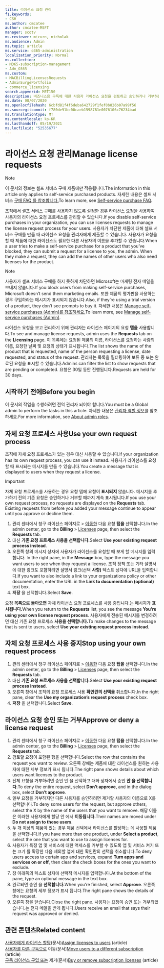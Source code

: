 ```yaml
---
title: 라이선스 요청 관리
f1.keywords:
- CSH
ms.author: cmcatee
author: cmcatee-MSFT
manager: scotv
ms.reviewer: micurn, nicholak
ms.audience: Admin
ms.topic: article
ms.service: o365-administration
localization_priority: Normal
ms.collection:
- M365-subscription-management
- Adm_O365
ms.custom:
- MACBillingLicensesRequests
- AdminSurgePortfolio
- commerce_licensing
search.appverid: MET150
description: 비즈니스용 구독에 대한 사용자 라이선스 요청을 검토하고 승인하거나 거부하는 Microsoft 365 방법을 알아보습니다.
ms.date: 08/07/2020
ms.openlocfilehash: 6cbfd81f4f6deba642729f1fef0b826b07a99f56
ms.sourcegitcommit: f780de91bc00caeb1598781e0076106c76234bad
ms.translationtype: MT
ms.contentlocale: ko-KR
ms.lasthandoff: 05/19/2021
ms.locfileid: "52535677"
---
```

# <a name="manage-license-requests"></a><span data-ttu-id="4105d-103">라이선스 요청 관리</span><span class="sxs-lookup"><span data-stu-id="4105d-103">Manage license requests</span></span>

> [!NOTE]
> <span data-ttu-id="4105d-104">이 문서의 정보는 셀프 서비스 구매 제품에만 적용됩니다.</span><span class="sxs-lookup"><span data-stu-id="4105d-104">The information in this article only applies to self-service purchased products.</span></span> <span data-ttu-id="4105d-105">자세한 내용은 셀프 서비스 [구매 FAQ 를 참조합니다.](../subscriptions/self-service-purchase-faq.yml)</span><span class="sxs-lookup"><span data-stu-id="4105d-105">To learn more, see [Self-service purchase FAQ](../subscriptions/self-service-purchase-faq.yml).</span></span>

<span data-ttu-id="4105d-106">조직에서 셀프 서비스 구매를 사용하지 않도록 설정한 경우 라이선스 요청을 사용하여 사용자의 라이선스 요청 프로세스를 관리할 수 있습니다.</span><span class="sxs-lookup"><span data-stu-id="4105d-106">If you disable self-service purchases in your organization, you can use licenses requests to manage the license request process for your users.</span></span> <span data-ttu-id="4105d-107">사용자가 차단한 제품에 대해 셀프 서비스 구매를 만들 때 라이선스 요청을 관리자에게 제출할 수 있습니다. 사용자가 요청을 할 때 제품에 대한 라이선스도 필요한 다른 사용자의 이름을 추가할 수 있습니다.</span><span class="sxs-lookup"><span data-stu-id="4105d-107">When a user tries to make a self-service purchase for a product that you’ve blocked, they can submit a request for a license to you, the admin. When they make a request, they can add the names of other users who also need licenses for the product.</span></span>

> [!NOTE]
> <span data-ttu-id="4105d-108">사용자가 셀프 서비스 구매를 하지 못하게 차단하면 Microsoft는 마케팅 전자 메일을 보내지 않습니다.</span><span class="sxs-lookup"><span data-stu-id="4105d-108">If you block users from making self-service purchases, Microsoft doesn’t send them marketing emails.</span></span> <span data-ttu-id="4105d-109">또한 제품의 평가판을 사용하는 경우 구입하라는 메시지가 표시되지 않습니다.</span><span class="sxs-lookup"><span data-stu-id="4105d-109">Also, if they’re using a trial version of a product, they don’t see prompts to buy it.</span></span> <span data-ttu-id="4105d-110">자세한 내용은 [Manage self-service purchases (Admin)를 참조하세요.](../subscriptions/manage-self-service-purchases-admins.md)</span><span class="sxs-lookup"><span data-stu-id="4105d-110">To learn more, see [Manage self-service purchases (Admin)](../subscriptions/manage-self-service-purchases-admins.md).</span></span>

<span data-ttu-id="4105d-111">라이선스 요청을 보고 관리하기 위해  관리자는 라이선스 페이지의 요청 **탭을** 사용합니다.</span><span class="sxs-lookup"><span data-stu-id="4105d-111">To see and manage license requests, admin uses the **Requests** tab on the **Licensing** page.</span></span> <span data-ttu-id="4105d-112">이 목록에는 요청된 제품의 이름, 라이선스를 요청하는 사람의 이름, 요청한 날짜 및 요청의 상태가 표시됩니다.</span><span class="sxs-lookup"><span data-stu-id="4105d-112">The list shows the name of the product that is requested, name of the person requesting a license, date requested, and status of the request.</span></span> <span data-ttu-id="4105d-113">관리자는 목록을 필터링하여 보류 중 또는 완료된 요청을 표시할 수 있습니다.</span><span class="sxs-lookup"><span data-stu-id="4105d-113">Admins can filter the list to show requests that are pending or completed.</span></span> <span data-ttu-id="4105d-114">요청은 30일 동안 진행됩니다.</span><span class="sxs-lookup"><span data-stu-id="4105d-114">Requests are held for 30 days.</span></span>

## <a name="before-you-begin"></a><span data-ttu-id="4105d-115">시작하기 전에</span><span class="sxs-lookup"><span data-stu-id="4105d-115">Before you begin</span></span>

<span data-ttu-id="4105d-116">이 문서의 작업을 수행하려면 전역 관리자 되어야 합니다.</span><span class="sxs-lookup"><span data-stu-id="4105d-116">You must be a Global admin to perform the tasks in this article.</span></span> <span data-ttu-id="4105d-117">자세한 내용은 [관리자 역할 정보](../../admin/add-users/about-admin-roles.md)를 참조하세요.</span><span class="sxs-lookup"><span data-stu-id="4105d-117">For more information, see [About admin roles](../../admin/add-users/about-admin-roles.md).</span></span>

## <a name="use-your-own-request-process"></a><span data-ttu-id="4105d-118">자체 요청 프로세스 사용</span><span class="sxs-lookup"><span data-stu-id="4105d-118">Use your own request process</span></span>

<span data-ttu-id="4105d-119">조직에 자체 요청 프로세스가 있는 경우 대신 사용할 수 있습니다.</span><span class="sxs-lookup"><span data-stu-id="4105d-119">If your organization has its own request process, you can use it instead.</span></span> <span data-ttu-id="4105d-120">사용자가 라이선스를 요청할 때 표시되는 메시지를 만들 수 있습니다.</span><span class="sxs-lookup"><span data-stu-id="4105d-120">You create a message that is displayed to users when they request a license.</span></span>

> [!IMPORTANT]
> <span data-ttu-id="4105d-121">자체 요청 프로세스를 사용하는 경우 요청 탭에 요청이 **표시되지** 않습니다. 메시지를 추가하기 전의 기존 요청은 승인하거나 거부할 때까지 계속 표시됩니다.</span><span class="sxs-lookup"><span data-stu-id="4105d-121">If you use your own request process, no requests are displayed on the **Requests** tab. Existing requests from before you added your message continue to appear until you approve or decline them.</span></span>

1. <span data-ttu-id="4105d-122">관리 센터에서 청구 라이선스 페이지로  >  <a href="https://go.microsoft.com/fwlink/p/?linkid=842264" target="_blank">이동한</a> 다음 요청 **탭을** 선택합니다.</span><span class="sxs-lookup"><span data-stu-id="4105d-122">In the admin center, go to the **Billing** > <a href="https://go.microsoft.com/fwlink/p/?linkid=842264" target="_blank">Licenses</a> page, then select the **Requests** tab.</span></span>
2. <span data-ttu-id="4105d-123">대신 **기존 요청 프로세스 사용을 선택합니다.**</span><span class="sxs-lookup"><span data-stu-id="4105d-123">Select **Use your existing request process instead**.</span></span>
3. <span data-ttu-id="4105d-124">오른쪽 창의 메시지 상자에 사용자가 라이선스를 요청할 때 보게 할 메시지를 입력합니다. </span><span class="sxs-lookup"><span data-stu-id="4105d-124">In the right pane, in the **Message** box, type the message you want users to see when they request a license.</span></span> <span data-ttu-id="4105d-125">조직 정책 또는 기타 설명서에 대한 링크도 포함하려면 설명서 링크(선택 **사항)** 텍스트 상자에 URL을 입력합니다.</span><span class="sxs-lookup"><span data-stu-id="4105d-125">If you want to also include a link to your organizations policy or other documentation, enter the URL in the **Link to documentation (optional)** text box.</span></span>
4. <span data-ttu-id="4105d-126">**저장** 을 선택합니다.</span><span class="sxs-lookup"><span data-stu-id="4105d-126">Select **Save**.</span></span>

<span data-ttu-id="4105d-127">요청 **목록으로 돌아오면** 자체 라이선스 요청 프로세스를 사용 중입니다.는 메시지가 **표시됩니다.**</span><span class="sxs-lookup"><span data-stu-id="4105d-127">When you return to the **Requests** list, you see the message **You’re using your own license request process**.</span></span> <span data-ttu-id="4105d-128">사용자에게 전송된 메시지를 변경하려면 대신 기존 요청 프로세스 **사용을 선택합니다.**</span><span class="sxs-lookup"><span data-stu-id="4105d-128">To make changes to the message that is sent to users, select **Use your existing request process instead**.</span></span>

## <a name="stop-using-your-own-request-process"></a><span data-ttu-id="4105d-129">자체 요청 프로세스 사용 중지</span><span class="sxs-lookup"><span data-stu-id="4105d-129">Stop using your own request process</span></span>

1. <span data-ttu-id="4105d-130">관리 센터에서 청구 라이선스 페이지로  >  <a href="https://go.microsoft.com/fwlink/p/?linkid=842264" target="_blank">이동한</a> 다음 요청 **탭을** 선택합니다.</span><span class="sxs-lookup"><span data-stu-id="4105d-130">In the admin center, go to the **Billing** > <a href="https://go.microsoft.com/fwlink/p/?linkid=842264" target="_blank">Licenses</a> page, then select the **Requests** tab.</span></span>
2. <span data-ttu-id="4105d-131">대신 **기존 요청 프로세스 사용을 선택합니다.**</span><span class="sxs-lookup"><span data-stu-id="4105d-131">Select **Use your existing request process instead**.</span></span>
3. <span data-ttu-id="4105d-132">오른쪽 창에서 조직의 요청 프로세스 사용 **확인란의 선택을** 취소합니다.</span><span class="sxs-lookup"><span data-stu-id="4105d-132">In the right pane, clear the **Use my organization’s request process** check box.</span></span>
4. <span data-ttu-id="4105d-133">**저장** 을 선택합니다.</span><span class="sxs-lookup"><span data-stu-id="4105d-133">Select **Save**.</span></span>

## <a name="approve-or-deny-a-license-request"></a><span data-ttu-id="4105d-134">라이선스 요청 승인 또는 거부</span><span class="sxs-lookup"><span data-stu-id="4105d-134">Approve or deny a license request</span></span>

1. <span data-ttu-id="4105d-135">관리 센터에서 청구 라이선스 페이지로  >  <a href="https://go.microsoft.com/fwlink/p/?linkid=842264" target="_blank">이동한</a> 다음 요청 **탭을** 선택합니다.</span><span class="sxs-lookup"><span data-stu-id="4105d-135">In the admin center, go to the **Billing** > <a href="https://go.microsoft.com/fwlink/p/?linkid=842264" target="_blank">Licenses</a> page, then select the **Requests** tab.</span></span>
2. <span data-ttu-id="4105d-136">검토할 요청이 포함된 행을 선택합니다.</span><span class="sxs-lookup"><span data-stu-id="4105d-136">Select the row that contains the request you want to review.</span></span> <span data-ttu-id="4105d-137">오른쪽 창에는 제품에 대한 라이선스를 원하는 사용자에 대한 세부 정보가 표시 됩니다.</span><span class="sxs-lookup"><span data-stu-id="4105d-137">The right pane shows details about which users want licenses to the product.</span></span>
3. <span data-ttu-id="4105d-138">전체 요청을 거부하려면 승인 안 을 선택하고 대화 상자에서 승인 **안 을 선택합니다.**</span><span class="sxs-lookup"><span data-stu-id="4105d-138">To deny the entire request, select **Don’t approve**, and in the dialog box, select **Don’t approve**.</span></span>
4. <span data-ttu-id="4105d-139">일부 요청을 거부하지만 다른 사용자를 승인하려면 제거할 사용자의 이름으로 X를 선택합니다.</span><span class="sxs-lookup"><span data-stu-id="4105d-139">To deny some users for the request, but approve others, select the X by the name of the users that you want to remove.</span></span> <span data-ttu-id="4105d-140">해당 이름은 이러한 사용자에게 할당 안 에서 **이동됩니다.**</span><span class="sxs-lookup"><span data-stu-id="4105d-140">Their names are moved under **Do not assign to these users**.</span></span>
5. <span data-ttu-id="4105d-141">두 개 이상의 제품이 있는 경우 제품 선택에서 라이선스를 할당하는 데 사용할 제품을 선택합니다.</span><span class="sxs-lookup"><span data-stu-id="4105d-141">If you have more than one product, under **Select a product**, select the one that you want to use to assign licenses for.</span></span>
6. <span data-ttu-id="4105d-142">사용자가 특정 앱 및 서비스에 대한 액세스를 거부할 수 있도록 앱 및 서비스 켜기 또는 끄기 를 확장한 다음 제외할 앱에 대한 확인란의 선택을 취소합니다.</span><span class="sxs-lookup"><span data-stu-id="4105d-142">To deny users access to certain app and services, expand **Turn apps and services on or off**, then clear the check boxes for the ones you want to exclude.</span></span>
7. <span data-ttu-id="4105d-143">창 아래쪽의 텍스트 상자에 선택적 메시지를 입력합니다.</span><span class="sxs-lookup"><span data-stu-id="4105d-143">At the bottom of the pane, type an optional message in the text box.</span></span>
8. <span data-ttu-id="4105d-144">완료되면 승인 을 **선택합니다.**</span><span class="sxs-lookup"><span data-stu-id="4105d-144">When you’re finished, select **Approve**.</span></span> <span data-ttu-id="4105d-145">오른쪽 창에는 요청의 세부 정보가 표시 됩니다.</span><span class="sxs-lookup"><span data-stu-id="4105d-145">The right pane shows the details of the request.</span></span>
9. <span data-ttu-id="4105d-146">오른쪽 창을 닫습니다.</span><span class="sxs-lookup"><span data-stu-id="4105d-146">Close the right pane.</span></span>
    <span data-ttu-id="4105d-147">사용자는 요청이 승인 또는 거부되었습니다.는 전자 메일을 받게 됩니다.</span><span class="sxs-lookup"><span data-stu-id="4105d-147">Users receive an email that says their request was approved or denied.</span></span>

## <a name="related-content"></a><span data-ttu-id="4105d-148">관련 콘텐츠</span><span class="sxs-lookup"><span data-stu-id="4105d-148">Related content</span></span>

<span data-ttu-id="4105d-149">[사용자에게 라이선스 할당](../../admin/manage/assign-licenses-to-users.md)(문서)</span><span class="sxs-lookup"><span data-stu-id="4105d-149">[Assign licenses to users](../../admin/manage/assign-licenses-to-users.md) (article)</span></span>\
<span data-ttu-id="4105d-150">[사용자를 다른 구독으로](../subscriptions/move-users-different-subscription.md) 이동(문서)</span><span class="sxs-lookup"><span data-stu-id="4105d-150">[Move users to a different subscription](../subscriptions/move-users-different-subscription.md) (article)</span></span>\
<span data-ttu-id="4105d-151">[구독 라이선스 구입 또는](buy-licenses.md) 제거(문서)</span><span class="sxs-lookup"><span data-stu-id="4105d-151">[Buy or remove subscription licenses](buy-licenses.md) (article)</span></span>
